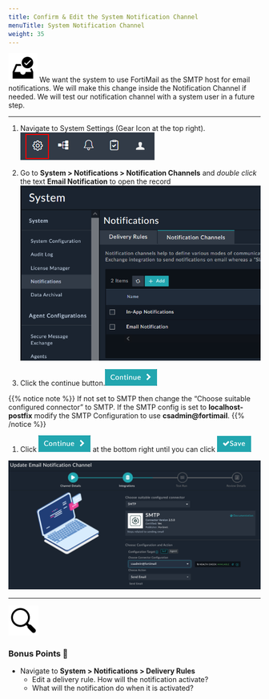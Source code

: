 ```yaml
---
title: Confirm & Edit the System Notification Channel
menuTitle: System Notification Channel
weight: 35
---
```


![user_complete_icon](check_box.svg)
We want the system to use FortiMail as the SMTP host for email notifications. We will make this change inside the Notification Channel if needed. We will test our notification channel with a system user in a future step.

---

1. Navigate to System Settings (Gear Icon at the top right). ![System Settings Icon](topright.png)

2. Go to **System > Notifications > Notification Channels** and *double click* the text **Email Notification** to open the record ![Email Notification](email_notification.png)

3. Click the continue button.![Continue button](continue.png?height=40px&classes=left)

{{% notice note %}}
If not set to SMTP then change the “Choose suitable configured connector” to SMTP. If the SMTP config is set to **localhost-postfix** modify the SMTP Configuration to use **csadmin@fortimail**.
{{% /notice %}}

1. Click ![Continue Button](continue.png?height=40px&classes=left,inline) at the bottom right until you can click ![Save Button](save.png?height=40px&classes=left,inline)

![Update Channel](update.png)

---

![search_icon](mag_glass.svg)
### Bonus Points :money_with_wings:

- Navigate to **System > Notifications > Delivery Rules**
  - Edit a delivery rule. How will the notification activate?
  - What will the notification do when it is activated?